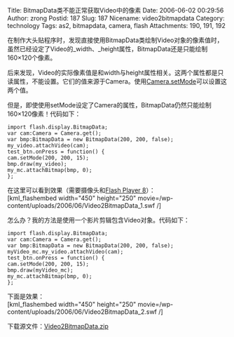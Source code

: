 Title: BitmapData类不能正常获取Video中的像素
Date: 2006-06-02 00:29:56
Author: zrong
Postid: 187
Slug: 187
Nicename: video2bitmapdata
Category: technology
Tags: as2, bitmapdata, camera, flash
Attachments: 190, 191, 192

在制作大头贴程序时，发现直接使用BitmapData类绘制Video对象的像素值时，虽然已经设定了Video的\_width、\_height属性，BitmapData还是只能绘制160×120个像素。

后来发现，Video的实际像素值是和width与height属性相关。这两个属性都是只读属性，不能设置。它们的值来源于Camera。使用[Camera.setMode](http://zengrong.net/post/188.htm)可以设置这两个值。

但是，即使使用setMode设定了Camera的属性，BitmapData仍然只能绘制160×120像素！代码如下：<!--more-->

``` {lang="ActionScript"}
import flash.display.BitmapData;
var cam:Camera = Camera.get();
var bmp:BitmapData = new BitmapData(200, 200, false);
my_video.attachVideo(cam);
test_btn.onPress = function() {
cam.setMode(200, 200, 15);
bmp.draw(my_video);
my_mc.attachBitmap(bmp, 0);
};
```

在这里可以看到效果（需要摄像头和[Flash Player
8](http://www.adobe.com/go/getflashplayer)）：  
[kml\_flashembed width="450" height="250"
movie=/wp-content/uploads/2006/06/Video2BitmapData\_1.swf /]

怎么办？我的方法是使用一个影片剪辑包含Video对象。代码如下：

``` {lang="ActionScript"}
import flash.display.BitmapData;
var cam:Camera = Camera.get();
var bmp:BitmapData = new BitmapData(200, 200, false);
myVideo_mc.my_video.attachVideo(cam);
test_btn.onPress = function() {
cam.setMode(200, 200, 15);
bmp.draw(myVideo_mc);
my_mc.attachBitmap(bmp, 0);
};
```

下面是效果：  
[kml\_flashembed width="450" height="250"
movie=/wp-content/uploads/2006/06/Video2BitmapData\_2.swf /]

下载源文件：<span
id="p190">[Video2BitmapData.zip](/wp-content/uploads/2006/06/Video2BitmapData.zip)</span>

